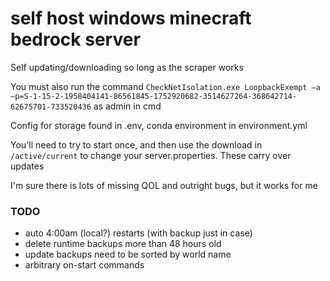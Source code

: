 # self host windows minecraft bedrock server

Self updating/downloading so long as the scraper works

You must also run the command `CheckNetIsolation.exe LoopbackExempt –a –p=S-1-15-2-1958404141-86561845-1752920682-3514627264-368642714-62675701-733520436` as admin in cmd

Config for storage found in .env, conda environment in environment.yml

You'll need to try to start once, and then use the download in `/active/current` to change your server.properties. These carry over updates

I'm sure there is lots of missing QOL and outright bugs, but it works for me

### TODO
- auto 4:00am (local?) restarts (with backup just in case)
- delete runtime backups more than 48 hours old
- update backups need to be sorted by world name
- arbitrary on-start commands
